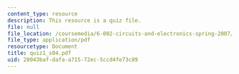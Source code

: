 ```yaml
---
content_type: resource
description: This resource is a quiz file.
file: null
file_location: /coursemedia/6-002-circuits-and-electronics-spring-2007/28043bafdafaa71572ec5ccd4fe73c89_quiz1_s04.pdf
file_type: application/pdf
resourcetype: Document
title: quiz1_s04.pdf
uid: 28043baf-dafa-a715-72ec-5ccd4fe73c89
---
```

